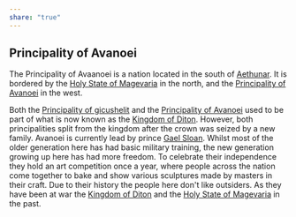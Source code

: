```yaml
---
share: "true"
---
```

## Principality of Avanoei
The Principality of Avaanoei is a nation located in the south of [Aethunar](./Aethunar.md). It is bordered by the [Holy State of Magevaria](./Holy%20State%20of%20Magevaria.md) in the north,  and the [Principality of Avanoei](Principality%20of%20Avanoei.md) in the west.

Both the [Principality of gicushelit](./Principality%20of%20gicushelit.md) and the [Principality of Avanoei](Principality%20of%20Avanoei.md) used to be part of what is now known as the [Kingdom of Diton](./Kingdom%20of%20Diton.md). However, both principalities split from the kingdom after the crown was seized by a new family. Avanoei is currently lead by prince  [Gael  Sloan](Gael%20%20Sloan.md). Whilst most of the older generation here has had basic military training, the new generation growing up here has had more freedom. To celebrate their independence they hold an art competition once a year, where people across the nation come together to bake and show various sculptures made by masters in their craft. Due to their history the people here don't like outsiders. As they have been at war the [Kingdom of Diton](./Kingdom%20of%20Diton.md) and the [Holy State of Magevaria](./Holy%20State%20of%20Magevaria.md) in the past.
